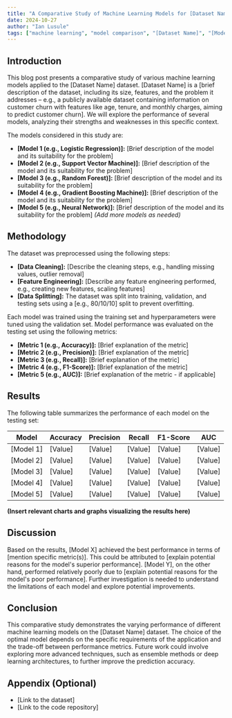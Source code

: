 ```yaml
---
title: "A Comparative Study of Machine Learning Models for [Dataset Name]"
date: 2024-10-27
author: "Ian Lusule"
tags: ["machine learning", "model comparison", "[Dataset Name]", "[Model 1]", "[Model 2]", "[Model 3]", etc.]
---
```


## Introduction

This blog post presents a comparative study of various machine learning models applied to the [Dataset Name] dataset.  [Dataset Name] is a [brief description of the dataset, including its size, features, and the problem it addresses – e.g., a publicly available dataset containing information on customer churn with features like age, tenure, and monthly charges, aiming to predict customer churn].  We will explore the performance of several models, analyzing their strengths and weaknesses in this specific context.

The models considered in this study are:

* **[Model 1 (e.g., Logistic Regression)]:** [Brief description of the model and its suitability for the problem]
* **[Model 2 (e.g., Support Vector Machine)]:** [Brief description of the model and its suitability for the problem]
* **[Model 3 (e.g., Random Forest)]:** [Brief description of the model and its suitability for the problem]
* **[Model 4 (e.g., Gradient Boosting Machine)]:** [Brief description of the model and its suitability for the problem]
* **[Model 5 (e.g., Neural Network)]:** [Brief description of the model and its suitability for the problem]
*(Add more models as needed)*


## Methodology

The dataset was preprocessed using the following steps:

* **[Data Cleaning]:** [Describe the cleaning steps, e.g., handling missing values, outlier removal]
* **[Feature Engineering]:** [Describe any feature engineering performed, e.g., creating new features, scaling features]
* **[Data Splitting]:** The dataset was split into training, validation, and testing sets using a [e.g., 80/10/10] split to prevent overfitting.


Each model was trained using the training set and hyperparameters were tuned using the validation set.  Model performance was evaluated on the testing set using the following metrics:

* **[Metric 1 (e.g., Accuracy)]:** [Brief explanation of the metric]
* **[Metric 2 (e.g., Precision)]:** [Brief explanation of the metric]
* **[Metric 3 (e.g., Recall)]:** [Brief explanation of the metric]
* **[Metric 4 (e.g., F1-Score)]:** [Brief explanation of the metric]
* **[Metric 5 (e.g., AUC)]:** [Brief explanation of the metric - if applicable]


## Results

The following table summarizes the performance of each model on the testing set:

| Model             | Accuracy | Precision | Recall | F1-Score | AUC       |
|----------------------|----------|-----------|--------|----------|-----------|
| [Model 1]          | [Value]  | [Value]   | [Value] | [Value]  | [Value]   |
| [Model 2]          | [Value]  | [Value]   | [Value] | [Value]  | [Value]   |
| [Model 3]          | [Value]  | [Value]   | [Value] | [Value]  | [Value]   |
| [Model 4]          | [Value]  | [Value]   | [Value] | [Value]  | [Value]   |
| [Model 5]          | [Value]  | [Value]   | [Value] | [Value]  | [Value]   |


**(Insert relevant charts and graphs visualizing the results here)**


## Discussion

Based on the results, [Model X] achieved the best performance in terms of [mention specific metric(s)].  This could be attributed to [explain potential reasons for the model's superior performance].  [Model Y], on the other hand, performed relatively poorly due to [explain potential reasons for the model's poor performance].  Further investigation is needed to understand the limitations of each model and explore potential improvements.


## Conclusion

This comparative study demonstrates the varying performance of different machine learning models on the [Dataset Name] dataset.  The choice of the optimal model depends on the specific requirements of the application and the trade-off between performance metrics.  Future work could involve exploring more advanced techniques, such as ensemble methods or deep learning architectures, to further improve the prediction accuracy.


## Appendix (Optional)

* [Link to the dataset]
* [Link to the code repository]
  
